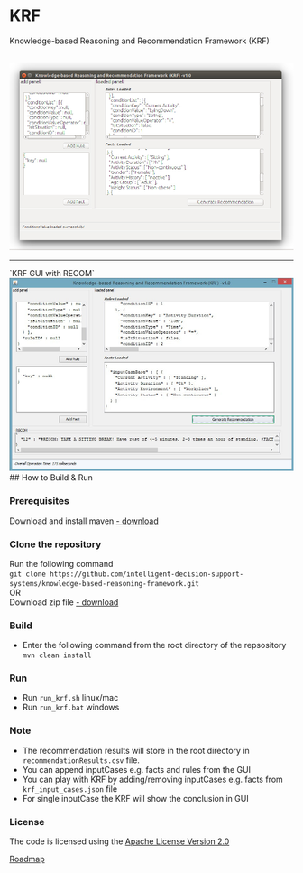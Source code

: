 # KRF
Knowledge-based Reasoning and Recommendation Framework (KRF)

<br>
<img src="https://github.com/intelligent-decision-support-systems/knowledge-based-reasoning-framework/blob/gh-pages/images/krf_crop.jpg">
<br>
<hr>
`KRF GUI with RECOM`
<br>
<img src="https://github.com/intelligent-decision-support-systems/knowledge-based-reasoning-framework/blob/gh-pages/images/recommendation.jpg">
<br>
## How to Build & Run

### Prerequisites
Download and install maven [- download](https://maven.apache.org/download.cgi)

### Clone the repository
Run the following command<br>
`git clone https://github.com/intelligent-decision-support-systems/knowledge-based-reasoning-framework.git`
<br>OR<br>
Download zip file [- download](https://github.com/intelligent-decision-support-systems/knowledge-based-reasoning-framework/archive/master.zip)

### Build
* Enter the following command from the root directory of the repsository<br>
  `mvn clean install`

### Run
* Run `run_krf.sh` linux/mac
* Run `run_krf.bat` windows

### Note
* The recommendation results will store in the root directory in `recommendationResults.csv` file.
* You can append inputCases e.g. facts and rules from the GUI
* You can play with KRF by adding/removing inputCases e.g. facts from `krf_input_cases.json` file
* For single inputCase the KRF will show the conclusion in GUI

### License
The code is licensed using the [Apache License Version 2.0](http://www.apache.org/licenses/LICENSE-2.0)


[Roadmap](https://github.com/intelligent-decision-support-systems/knowledge-based-reasoning-framework/wiki/Roadmap)

